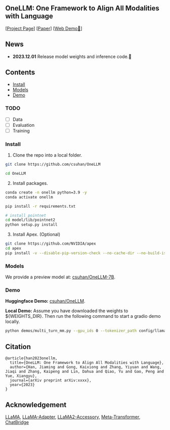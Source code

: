 ## OneLLM: One Framework to Align All Modalities with Language

[[Project Page](https://onellm.csuhan.com)] [[Paper](OneLLM_Arxiv.pdf)] [[Web Demo🤗](https://huggingface.co/spaces/csuhan/OneLLM)]

## News

- **2023.12.01** Release model weights and inference code.🎉

## Contents

- [Install](#install)
- [Models](#models)
- [Demo](#demo)

### TODO

- [ ] Data
- [ ] Evaluation
- [ ] Training

### Install

1. Clone the repo into a local folder.

```bash
git clone https://github.com/csuhan/OneLLM

cd OneLLM
```

2. Install packages.

```bash
conda create -n onellm python=3.9 -y
conda activate onellm

pip install -r requirements.txt

# install pointnet
cd model/lib/pointnet2
python setup.py install
```

3. Install Apex. (Optional)

```bash
git clone https://github.com/NVIDIA/apex
cd apex
pip install -v --disable-pip-version-check --no-cache-dir --no-build-isolation --config-settings "--build-option=--cpp_ext" --config-settings "--build-option=--cuda_ext" ./
```

### Models

We provide a preview model at: [csuhan/OneLLM-7B](https://huggingface.co/csuhan/OneLLM-7B).

### Demo

**Huggingface Demo:** [csuhan/OneLLM](https://huggingface.co/spaces/csuhan/OneLLM).

**Local Demo:** Assume you have downloaded the weights to ${WEIGHTS_DIR}. Then run the following command to start a gradio demo locally.

```bash
python demos/multi_turn_mm.py --gpu_ids 0 --tokenizer_path config/llama2/tokenizer.model --llama_config config/llama2/7B.json --pretrained_path ${WEIGHTS_DIR}/consolidated.00-of-01.pth
```

<!-- ### Evaluation -->

<!-- ### Training -->

## Citation

```
@article{han2023onellm,
  title={OneLLM: One Framework to Align All Modalities with Language},
  author={Han, Jiaming and Gong, Kaixiong and Zhang, Yiyuan and Wang, Jiaqi and Zhang, Kaipeng and Lin, Dahua and Qiao, Yu and Gao, Peng and Yue, Xiangyu},
  journal={arXiv preprint arXiv:xxxx},
  year={2023}
}
```

## Acknowledgement

[LLaMA](https://github.com/facebookresearch/llama), [LLaMA-Adapter](https://github.com/OpenGVLab/LLaMA-Adapter), [LLaMA2-Accessory](https://github.com/Alpha-VLLM/LLaMA2-Accessory), [Meta-Transformer](https://github.com/invictus717/MetaTransformer), [ChatBridge](https://github.com/joez17/ChatBridge)
